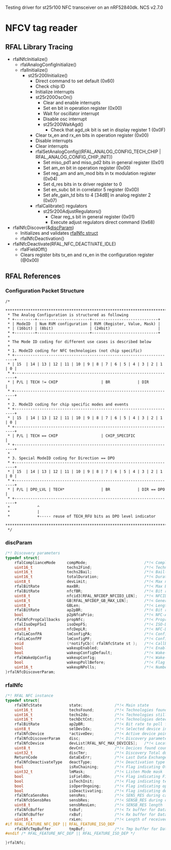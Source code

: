 Testing driver for st25r100 NFC transceiver on an nRF52840dk.
NCS v2.7.0

# NFCV tag reader

## RFAL Library Tracing

- rfalNfcInitialize()
  - rfalAnalogConfigInitialize()
  - rfalInitialize()
    - st25r200Initialize()
      - Direct command to set default (0x60)
      - Check chip ID
      - Initialize interrupts
      - st25r200OscOn()
        - Clear and enable interrupts
        - Set en bit in operation register (0x00)
        - Wait for oscillator interrupt
        - Disable osc interrupt
        - st25r200WaitAgd()
          - Check that agd_ok bit is set in display register 1 (0x0F)
      - Clear tx_en and rx_en bits in operation register (0x00)
      - Disable interrupts
      - Clear interrupts
      - rfalSetAnalogConfig((RFAL_ANALOG_CONFIG_TECH_CHIP | RFAL_ANALOG_CONFIG_CHIP_INIT))
        - Set miso_pd1 and miso_pd2 bits in general register (0x01)
        - Set am_en bit in operation register (0x00)
        - Set reg_am and am_mod bits in tx modulation register (0x04)
        - Set d_res bits in tx driver register to 0
        - Set en_subc bit in correlator 5 register (0x0D)
        - Set afe_gain_td bits to 4 [34dB] in analog register 2 (0x07)
      - rfalCalibrate() regulators
        - st25r200AdjustRegulators()
          - Clear reg_s bit in general register (0x01)
          - Execute adjust regulators direct command (0x68)
- rfalNfcDiscover(&[discParam](#discParam))
  - Initializes and validates [rfalNfc struct](#rfalNfc)
  - rfalNfcDeactivation()
- rfalNfcDeactivate(RFAL_NFC_DEACTIVATE_IDLE)
  - rfalFieldOff()
  - Clears register bits tx_en and rx_en in the configuration register (@0x00)

## RFAL References

### Configuration Packet Structure
```
/*
 ******************************************************************************
 * The Analog Configuration is structured as following
 * +---------+-----------------------+-----------------------------+
 * | ModeID  | Num RVM configuration | RVM (Register, Value, Mask) |
 * | (16bit) | (8bit)                | (24bit)                     |
 * +---------+-----------------------+-----------------------------+
 *
 * The Mode ID coding for different use cases is described below
 * 
 * 1. ModeID coding for NFC technologies (not chip specific)
 * +----------------------------------------------------------------------+
 * | 15  | 14 | 13 | 12 | 11 | 10 | 9 | 8 | 7 | 6 | 5 | 4 | 3 | 2 | 1 | 0 |
 * +----------------------------------------------------------------------+
 * | P/L | TECH != CHIP                   | BR            | DIR           |
 * +----------------------------------------------------------------------+
 * 
 * 2. ModeID coding for chip specific modes and events
 * +----------------------------------------------------------------------+
 * | 15  | 14 | 13 | 12 | 11 | 10 | 9 | 8 | 7 | 6 | 5 | 4 | 3 | 2 | 1 | 0 |
 * +----------------------------------------------------------------------+
 * | P/L | TECH == CHIP                   | CHIP_SPECIFIC                 |
 * +----------------------------------------------------------------------+
 * 
 * 3. Special ModeID coding for Direction == DPO
 * +----------------------------------------------------------------------+
 * | 15  | 14 | 13 | 12 | 11 | 10 | 9 | 8 | 7 | 6 | 5 | 4 | 3 | 2 | 1 | 0 |
 * +----------------------------------------------------------------------+
 * | P/L | DPO_LVL | TECH*                | BR            | DIR == DPO    |
 * +----------------------------------------------------------------------+
 *            ^
 *            | 
 *            +----- reuse of TECH_RFU bits as DPO level indicator
 ******************************************************************************
 */
```

### discParam

```c
/*! Discovery parameters                                                                                                             */
typedef struct{
    rfalComplianceMode     compMode;                         /*!< Compliancy mode to be used                                         */
    uint16_t               techs2Find;                       /*!< Technologies to search for                                         */
    uint16_t               techs2Bail;                       /*!< Bail-out after certain NFC technologies                            */
    uint16_t               totalDuration;                    /*!< Duration of a whole Poll + Listen cycle        NCI 2.1 Table 46    */
    uint8_t                devLimit;                         /*!< Max number of devices                      Activity 2.1  Table 11  */
    rfalBitRate            maxBR;                            /*!< Max Bit rate to be used                        NCI 2.1  Table 28   */
    rfalBitRate            nfcfBR;                           /*!< Bit rate to poll for NFC-F                     NCI 2.1  Table 27   */
    uint8_t                nfcid3[RFAL_NFCDEP_NFCID3_LEN];   /*!< NFCID3 to be used on the ATR_REQ/ATR_RES                           */
    uint8_t                GB[RFAL_NFCDEP_GB_MAX_LEN];       /*!< General bytes to be used on the ATR-REQ        NCI 2.1  Table 29   */
    uint8_t                GBLen;                            /*!< Length of the General Bytes                    NCI 2.1  Table 29   */
    rfalBitRate            ap2pBR;                           /*!< Bit rate to poll for AP2P                      NCI 2.1  Table 31   */
    bool                   p2pNfcaPrio;                      /*!< NFC-A P2P (true) or ISO14443-4/T4T (false) priority                */
    rfalNfcPropCallbacks   propNfc;                          /*!< Proprietary Technlogy callbacks                                    */
    rfalIsoDepFSxI         isoDepFS;                         /*!< ISO-DEP Poller announced maximum frame size   Digital 2.2 Table 60 */
    uint8_t                nfcDepLR;                         /*!< NFC-DEP Poller & Listener maximum frame size  Digital 2.2 Table 90 */
    rfalLmConfPA           lmConfigPA;                       /*!< Configuration for Passive Listen mode NFC-A                        */
    rfalLmConfPF           lmConfigPF;                       /*!< Configuration for Passive Listen mode NFC-A                        */
    void                   (*notifyCb)( rfalNfcState st );   /*!< Callback to Notify upper layer                                     */
    bool                   wakeupEnabled;                    /*!< Enable Wake-Up mode before polling                                 */
    bool                   wakeupConfigDefault;              /*!< Wake-Up mode default configuration                                 */
    rfalWakeUpConfig       wakeupConfig;                     /*!< Wake-Up mode configuration                                         */
    bool                   wakeupPollBefore;                 /*!< Flag to Poll wakeupNPolls times before entering Wake-up            */
    uint16_t               wakeupNPolls;                     /*!< Number of polling cycles before|after entering Wake-up             */
}rfalNfcDiscoverParam;
```

### rfalNfc

```c
/*! RFAL NFC instance                                                                                */
typedef struct{
    rfalNfcState            state;              /*!< Main state                                      */
    uint16_t                techsFound;         /*!< Technologies found bitmask                      */
    uint16_t                techs2do;           /*!< Technologies still to be performed              */
    uint16_t                techDctCnt;         /*!< Technologies detection counter (before WU)      */
    rfalBitRate             ap2pBR;             /*!< Bit rate to poll for AP2P                       */
    uint8_t                 selDevIdx;          /*!< Selected device index                           */
    rfalNfcDevice           *activeDev;         /*!< Active device pointer                           */
    rfalNfcDiscoverParam    disc;               /*!< Discovery parameters                            */
    rfalNfcDevice           devList[RFAL_NFC_MAX_DEVICES];   /*!< Location of device list            */
    uint8_t                 devCnt;             /*!< Decices found counter                           */
    uint32_t                discTmr;            /*!< Discovery Total duration timer                  */
    ReturnCode              dataExErr;          /*!< Last Data Exchange error                        */
    rfalNfcDeactivateType   deactType;          /*!< Deactivation type                               */
    bool                    isRxChaining;       /*!< Flag indicating Other device is chaining        */
    uint32_t                lmMask;             /*!< Listen Mode mask                                */
    bool                    isFieldOn;          /*!< Flag indicating Fieldon for Passive Poll        */
    bool                    isTechInit;         /*!< Flag indicating technology has been set         */
    bool                    isOperOngoing;      /*!< Flag indicating operation is ongoing            */
    bool                    isDeactivating;     /*!< Flag indicating deactivation is ongoing         */
    rfalNfcaSensRes         sensRes;            /*!< SENS_RES during card detection and activation   */
    rfalNfcbSensbRes        sensbRes;           /*!< SENSB_RES during card detection and activation  */
    uint8_t                 sensbResLen;        /*!< SENSB_RES length                                */
    rfalNfcBuffer           txBuf;              /*!< Tx buffer for Data Exchange                     */
    rfalNfcBuffer           rxBuf;              /*!< Rx buffer for Data Exchange                     */
    uint16_t                rxLen;              /*!< Length of received data on Data Exchange        */
#if RFAL_FEATURE_NFC_DEP || RFAL_FEATURE_ISO_DEP
    rfalNfcTmpBuffer        tmpBuf;             /*!< Tmp buffer for Data Exchange                    */
#endif /* RFAL_FEATURE_NFC_DEP || RFAL_FEATURE_ISO_DEP */

}rfalNfc;
```